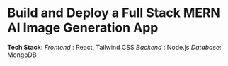 # Build and Deploy a Full Stack MERN AI Image Generation App
**Tech Stack**: 
              *Frontend* : React, Tailwind CSS
              *Backend* : Node.js
              *Database*: MongoDB


